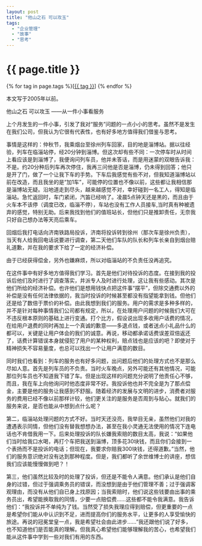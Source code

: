 ```yaml
---
layout: post
title: "他山之石 可以攻玉"
tags:
  - "企业管理"
  - "故事"
  - "思考"
---
```


# {{ page.title }}

<div class="tags">
{% for tag in page.tags %}[<a class="tag" href="/tags.html#{{ tag }}">{{ tag }}</a>] {% endfor %}
</div>


本文写于2005年以前。


他山之石 可以攻玉  ——从一件小事看服务

上个月发生的一件小事，引发了我对“服务”问题的一点小小的思考。虽然不是发生在我们公司，但我认为它很有代表性，也有好多地方值得我们借鉴与思考。

事情是这样的：仲秋节，我乘烟台至徐州列车回家，目的地是淄博站。据以往经验，列车在临淄站停，经20分钟到淄博。但这次却有些不同：一次停车时从时间上看应该是到淄博了，我便询问列车员，他并未答话，而是用迷蒙的双眼告诉我：不是。约20分种后列车再次停住，我再三问他是否是淄博，仍未得到回答；他只是开了门，做了一个让我下车的手势。下车后我感觉有些不对，但我知道淄博站以前在改造，而且我坐的是“加1车”，可能停的位置也不像以前，这些都让我相信那是淄博站无疑。沿地道走到尽头，越来越感觉不对，幸好碰到一名工人，得知是临淄站。急忙返回时，车门紧闭，汽笛已经响了。凌晨5点钟天还是黑的，而且由于火车本不该停（调度已改，临淄不停），车站也没有工作人员接车,当时真有种被遗弃的感觉，特别无助。后来我找到他们的值班站长，但他们只是推卸责任，无奈我只好自己想办法等天亮后乘车。

回烟后我打电话向济南铁路局投诉，济南将投诉转到徐州（那次车是徐州负责），当天有人给我回电话说要进行调查，第二天他们车队的队长和列车长亲自到烟台赔礼道歉，并在我的要求下给了一定的经济补偿。

由于已经获得偿金，另外也嫌麻烦，所以对临淄站的不负责任没再追究。

在这件事中有好多地方值得我们学习。首先是他们对待投诉的态度。在接到我的投诉后他们及时进行了调查落实，并派专人及时进行处理，这让我有些感动。其次是他们所给的经济补偿。也许他们是想用钱快点把这件事“摆平”，但除交通费以外的补偿是没有任何法律依据的，我当时投诉的时候甚至都没有指望能拿到钱。但他们还是给了数倍于票价的补偿。由此我想到我们的服务。用户的需求是多种多样的，并不是针对每种事情我们公司都有规定，所以，在处理用户问题的时候我们大可在不违反根本原则的基础上进行变通。打个比方，假设说出现多收用户话费的情况，在给用户退费的同时再加上一个真诚的歉意——多退点钱，或者送点小礼品什么的都可以，关键是让用户体会的我们的诚意。再说，移动都承诺话费误差双倍返还了，话费计算错误本身就侵犯了用户的某种权利，赔点钱也是应该的吧？即使对于精神损失不容易量度，也总可以找出一个让用户满意的数目。

同时我们也看到：列车的服务也有好多问题，出问题后他们的处理方式也不是那么尽如人意。首先是列车员的不负责。当时火车晚点，另外可能还有其他情况，可能那位列车员也不知道我下错了车。但是出现这样的问题充分说明了他责任心不够，而且，我在车上向他询问时他态度非常不好。我投诉他也并不完全是为了那点偿金，主要是他的服务让我感到不舒服。随着经济的发展与文明的进步，消费者对服务的费用已经不像以前那样计较，他们更关注的是服务是否周到与贴心。就我们的服务来说，是否也能从中想到点什么呢？

第二，临淄站处理问题的方式不好。当时天还没亮，我举目无亲，虽然他们对我的遭遇表示同情，但他们没有替我想想办法，甚至在我小灵通无法使用的情况下连电话也不肯借我用一下。后来处理投诉的队长嫌我索赔的数目太高，我说：“如果他们当时给我口水喝，再打个车把我送到淄博，顶多花30块钱，而且你们会接到一个表扬而不是投诉的电话；但现在，我要求你赔我300块钱，还得道歉。”当然，他们的服务意识绝对没有达到那种程度。但是，我们都听了余世维博士的讲座，想信我们应该能慢慢做到吧？！

第三，他们虽然比较及时的处理了投诉，但还是不能令人满意。他们承认是他们自身的过错，但过于强调乘务员的错误，而没想到是由于他们管理不善；过于强调客观理由，而没有从他们自已身上找原因；当我索赔时，他们说这些钱要由出事的乘务员出，希望能换取我的同情，少要一点赔偿费……这些都不能令我满意。我告诉他们：“我投诉并不单纯为了钱。当然受了损失我理应得到赔偿，但更重要的一点是希望你们能从中认识到不足，进而提高你们的服务水平，让更多的人享受愉快的旅途。再说的冠冕堂皇一点，我是希望社会由此进步……”我还跟他们说了好多，也不知道他们是否能真的理解。但我真心希望他们能够理解我的苦心，也希望我们能从这件事中学到一些对我们有用的东西。
